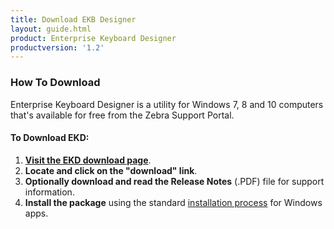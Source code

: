 ```yaml
---
title: Download EKB Designer
layout: guide.html
product: Enterprise Keyboard Designer
productversion: '1.2'
---
```


### How To Download
Enterprise Keyboard Designer is a utility for Windows 7, 8 and 10 computers that's available for free from the Zebra Support Portal. 

#### To Download EKD: 

1. **[Visit the EKD download page](https://www.zebra.com/ekd)**.
2. **Locate and click on the "download" link**.
3. **Optionally download and read the Release Notes** (.PDF) file for support information. 
4. **Install the package** using the standard [installation process](../guide/setup) for Windows apps.

<!-- 10/22/19- "vanity" link provided by support portal team to replace full URL

https://www.zebra.com/us/en/support-downloads/software/productivity-apps/enterprise-keyboard-designer.html 

-->